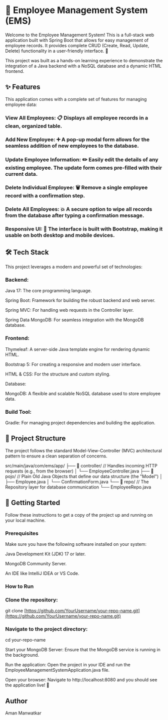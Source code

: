 # 🏢 Employee Management System (EMS)

Welcome to the Employee Management System! This is a full-stack web application built with Spring Boot that allows for easy management of employee records. It provides complete CRUD (Create, Read, Update, Delete) functionality in a user-friendly interface. 🚀

This project was built as a hands-on learning experience to demonstrate the integration of a Java backend with a NoSQL database and a dynamic HTML frontend.

## ✨ Features

This application comes with a complete set of features for managing employee data:

### View All Employees: 📋 Displays all employee records in a clean, organized table.

### Add New Employee: ➕ A pop-up modal form allows for the seamless addition of new employees to the database.

### Update Employee Information: ✏️ Easily edit the details of any existing employee. The update form comes pre-filled with their current data.

### Delete Individual Employee: 🗑️ Remove a single employee record with a confirmation step.

### Delete All Employees: 💥 A secure option to wipe all records from the database after typing a confirmation message.

### Responsive UI: 📱 The interface is built with Bootstrap, making it usable on both desktop and mobile devices.

## 🛠️ Tech Stack

This project leverages a modern and powerful set of technologies:

### Backend:

Java 17: The core programming language.

Spring Boot: Framework for building the robust backend and web server.

Spring MVC: For handling web requests in the Controller layer.

Spring Data MongoDB: For seamless integration with the MongoDB database.

### Frontend:

Thymeleaf: A server-side Java template engine for rendering dynamic HTML.

Bootstrap 5: For creating a responsive and modern user interface.

HTML & CSS: For the structure and custom styling.

Database:

MongoDB: A flexible and scalable NoSQL database used to store employee data.

### Build Tool:

Gradle: For managing project dependencies and building the application.

## 📂 Project Structure

The project follows the standard Model-View-Controller (MVC) architectural pattern to ensure a clean separation of concerns.

src/main/java/com/ems/app/
├── 📁 controller/   // Handles incoming HTTP requests (e.g., from the browser)
│   └── EmployeeController.java
├── 📁 pojo/         // Plain Old Java Objects that define our data structure (the "Model")
│   ├── Employee.java
│   └── ConfirmationForm.java
└── 📁 repo/         // The Repository layer for database communication
    └── EmployeeRepo.java


## 🚀 Getting Started

Follow these instructions to get a copy of the project up and running on your local machine.

### Prerequisites

Make sure you have the following software installed on your system:

Java Development Kit (JDK) 17 or later.

MongoDB Community Server.

An IDE like IntelliJ IDEA or VS Code.

### How to Run

### Clone the repository:

git clone [https://github.com/YourUsername/your-repo-name.git](https://github.com/YourUsername/your-repo-name.git)


### Navigate to the project directory:

cd your-repo-name


Start your MongoDB Server: Ensure that the MongoDB service is running in the background.

Run the application: Open the project in your IDE and run the EmployeeManagementSystemApplication.java file.

Open your browser: Navigate to http://localhost:8080 and you should see the application live! 🎉

## Author
  Aman Manwatkar
